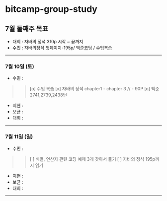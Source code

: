# bitcamp-group-study
## 7월 둘째주 목표
- 대희 : 자바의 정석 310p 시작 ~ 끝까지
- 수민 : 자바의정석 첫페이지-195p/ 백준코딩 / 수업복습
 ---
### 7월 10일 (토)
- 수민 :
>> [o] 수업 복습
>> [x] 자바의 정석 chapter1 - chapter 3  // - 90P
>> [o] 백준 2741,2739,2438번 
- 지현 :
- 보균 :
- 대희 : 
---
### 7월 11일 (일)
- 수민 :
>> [ ] 배열, 연산자 관련 코딩 예제 3개 찾아서 풀기
>> [ ] 자바의 정석  195p까지 읽기
- 지현 :
- 보균 :
- 대희 :
---
